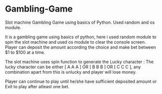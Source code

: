 # Gambling-Game
Slot machine Gambling Game using basics of Python. Used random and os module.

It is a gambling game using basics of python, here i used random module to spin the slot machine and used os module to clear the console screen. 
Player can deposit the amount according the choice and make bet between $1 to $100 at a time. 

The slot machine uses spin function to generate the Lucky character :
The lucky character can be either [ A  A  A ] OR [ B  B  B ] OR [ C  C  C ], any combination apart from this is unlucky and player will lose money.

Player can continue to play until he/she have sufficient deposited amount or Exit to play after atleast one bet.




